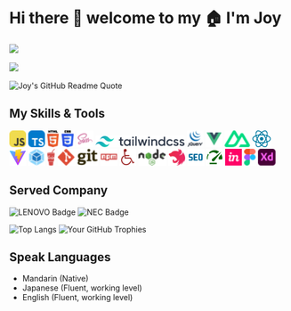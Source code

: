 # Hi there 👋 welcome to my 🏠 I'm Joy

![](https://komarev.com/ghpvc/?username=zhengjynicolas&base=1000)

![](https://www.codewars.com/users/zhengjynicolas/badges/small)

![Joy's GitHub Readme Quote](https://quotes-github-readme.vercel.app/api?type=vertical&theme=radical)

## My Skills & Tools
<div>
<img src="./assets/svgs/javascript.svg" alt="javascript" height="30"/>
<img src="./assets/svgs/typescript.svg" alt="typescript" height="30"/>
<img src="./assets/svgs/html-5.svg" alt="html" height="30"/>
<img src="./assets/svgs/css-3.svg" alt="css" height="30"/>
<img src="./assets/svgs/file-type-sass.svg" alt="sass" height="30"/>
<img src="./assets/svgs/tailwindcss.svg" alt="tailwindcss" height="20"/>
<img src="./assets/svgs/jquery-wordmark.svg" alt="jquery" height="30"/>
<img src="./assets/svgs/file-type-vue.svg" alt="vue" height="30"/>
<img src="./assets/svgs/nuxt-icon.svg" alt="nuxt" height="30"/>
<img src="./assets/svgs/react.svg" alt="react" height="30"/>
<img src="./assets/svgs/vite.svg" alt="vite" height="30"/>
<img src="./assets/svgs/webpack.svg" alt="webpack" height="30"/>
<img src="./assets/svgs/gulp.svg" alt="gulp" height="30"/>
<img src="./assets/svgs/git.svg" alt="git" height="30"/>
<img src="./assets/svgs/npm-wordmark.svg" alt="npm" height="30"/>
<img src="./assets/svgs/i-accessibility.svg" alt="A11Y" height="30"/>
<img src="./assets/svgs/nodejs.svg" alt="nodejs" height="30"/>
<img src="./assets/svgs/nestjs.svg" alt="nestjs" height="30"/>
<img src="./assets/svgs/seo.svg" alt="SEO" height="30"/>
<img src="./assets/svgs/performance.svg" alt="performance" height="30"/>
<img src="./assets/svgs/invision-icon.svg" alt="inVision" height="30"/>
<img src="./assets/svgs/figma.svg" alt="figma" height="30"/>
<img src="./assets/svgs/adobe-xd.svg" alt="adobe xd" height="30"/>
</div>

## Served Company
<img src="https://img.shields.io/badge/-May_2018_--_Jul_2023-black?labelColor=%23e1241b&logo=LENOVO&style=plastic" height="50" alt="LENOVO Badge"/>

<img src="https://img.shields.io/badge/-Jun_2012_--_Jan_2018-black?labelColor=%231414A0&logo=NEC&style=plastic" height="50" alt="NEC Badge"/>

<!--
**zhengjynicolas/zhengjynicolas** is a ✨ _special_ ✨ repository because its `README.md` (this file) appears on your GitHub profile.

Here are some ideas to get you started:

- 🔭 I’m currently working on ...
- 🌱 I’m currently learning ...
- 👯 I’m looking to collaborate on ...
- 🤔 I’m looking for help with ...
- 💬 Ask me about ...
- 📫 How to reach me: ...
- 😄 Pronouns: ...
- ⚡ Fun fact: ...
-->
![Top Langs](https://github-readme-stats.vercel.app/api/top-langs/?username=zhengjynicolas&layout=donut-vertical)
![Your GitHub Trophies](https://github-profile-trophy.vercel.app/?username=zhengjynicolas)

[//]: # (https://github.com/anuraghazra/github-readme-stats)
[//]: # (![Joy's GitHub stats]&#40;https://github-readme-stats.vercel.app/api?username=zhengjynicolas&show=reviews,discussions_started,discussions_answered,prs_merged,prs_merged_percentage&show_icons=true&theme=ambient_gradient&#41;)

## Speak Languages
- Mandarin (Native)
- Japanese (Fluent, working level)
- English (Fluent, working level)

